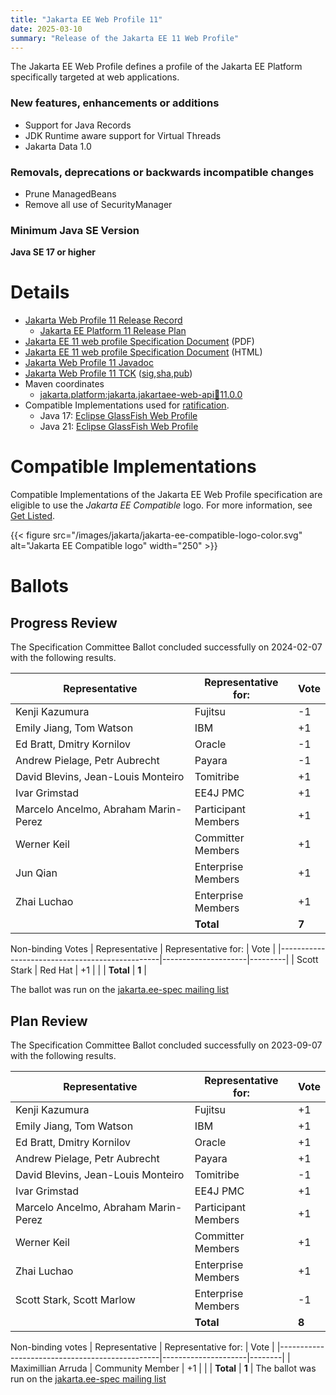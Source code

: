 ```yaml
---
title: "Jakarta EE Web Profile 11"
date: 2025-03-10
summary: "Release of the Jakarta EE 11 Web Profile"
---
```

The Jakarta EE Web Profile defines a profile of the Jakarta EE Platform specifically targeted at web applications.

### New features, enhancements or additions
<!-- List here -->
* Support for Java Records 
* JDK Runtime aware support for Virtual Threads
* Jakarta Data 1.0
### Removals, deprecations or backwards incompatible changes
<!-- List here -->
* Prune ManagedBeans
* Remove all use of SecurityManager

### Minimum Java SE Version
<!-- Specify the minimum required Java SE version for this specification -->
**Java SE 17 or higher**

# Details

* [Jakarta Web Profile 11 Release Record](https://projects.eclipse.org/projects/ee4j.jakartaee-platform/releases/web-profile-11)
  * [Jakarta EE Platform 11 Release Plan](https://jakartaee.github.io/platform/jakartaee11/JakartaEE11ReleasePlan)
* [Jakarta EE 11 web profile Specification Document](./jakarta-webprofile-spec-11.0.pdf) (PDF)
* [Jakarta EE 11 web profile Specification Document](./jakarta-webprofile-spec-11.0.html) (HTML)
* [Jakarta Web Profile 11 Javadoc](./apidocs)
* [Jakarta Web Profile 11 TCK](https://download.eclipse.org/jakartaee/platform/11/jakarta-jakartaeetck-11.0.0.zip) ([sig](https://download.eclipse.org/jakartaee/platform/11/jakarta-jakartaeetck-11.0.0.zip.sig),[sha](https://download.eclipse.org/jakartaee/platform/11/jakarta-jakartaeetck-11.0.0.zip.sha256),[pub](https://jakarta.ee/specifications/jakartaee-spec-committee.pub))
* Maven coordinates
   * [jakarta.platform:jakarta.jakartaee-web-api:jar:11.0.0](https://central.sonatype.com/artifact/jakarta.platform/jakarta.jakartaee-web-api/11.0.0/jar)
* Compatible Implementations used for [ratification](https://www.eclipse.org/projects/efsp/?version=1.2#efsp-ratification).
   * Java 17: [Eclipse GlassFish Web Profile](https://repo1.maven.org/maven2/org/glassfish/main/distributions/web/8.0.0-JDK17-M10/web-8.0.0-JDK17-M10.zip)
   * Java 21: [Eclipse GlassFish Web Profile](https://repo1.maven.org/maven2/org/glassfish/main/distributions/web/8.0.0-M10/web-8.0.0-M10.zip)




   

# Compatible Implementations

Compatible Implementations of the Jakarta EE Web Profile specification are eligible to use the _Jakarta EE Compatible_ logo. For more information, see [Get Listed](/compatibility/get-listed/).

{{< figure src="/images/jakarta/jakarta-ee-compatible-logo-color.svg" alt="Jakarta EE Compatible logo" width="250" >}}

<!--* [Jakarta EE 11 Compatible Implementations](https://jakarta.ee/compatibility/certification/11/)-->



# Ballots

<!--## Release Review-->

## Progress Review

The Specification Committee Ballot concluded successfully on 2024-02-07 with the following results.

| Representative                                 | Representative for: |  Vote   |
|------------------------------------------------|---------------------|---------|
| Kenji Kazumura                                 | Fujitsu             |   -1    |
| Emily Jiang, Tom Watson                        | IBM                 |   +1    |
| Ed Bratt, Dmitry Kornilov                      | Oracle              |   -1    |
| Andrew Pielage, Petr Aubrecht                  | Payara              |   -1    |
| David Blevins, Jean-Louis Monteiro             | Tomitribe           |   +1    |
| Ivar Grimstad                                  | EE4J PMC            |   +1    |
| Marcelo Ancelmo, Abraham Marin-Perez           | Participant Members |   +1    |
| Werner Keil                                    | Committer Members   |   +1    |
| Jun Qian                                       | Enterprise Members  |   +1    |
| Zhai Luchao                                    | Enterprise Members  |   +1    |
|                                                | **Total**           |  **7**  |

Non-binding Votes
| Representative                                 | Representative for: |  Vote   |
|------------------------------------------------|---------------------|---------|
| Scott Stark                                    | Red Hat             |   +1    |
|                                                | **Total**           |  **1**  |

The ballot was run on the [jakarta.ee-spec mailing list](https://www.eclipse.org/lists/jakarta.ee-spec/msg03173.html)

## Plan Review
The Specification Committee Ballot concluded successfully on 2023-09-07 with the following results.

| Representative                                 | Representative for: |  Vote   |
|------------------------------------------------|---------------------|---------|
| Kenji Kazumura                                 | Fujitsu             |   +1    |
| Emily Jiang, Tom Watson                        | IBM                 |   +1    |
| Ed Bratt, Dmitry Kornilov                      | Oracle              |   +1    |
| Andrew Pielage, Petr Aubrecht                  | Payara              |   +1    |
| David Blevins, Jean-Louis Monteiro             | Tomitribe           |   -1    |
| Ivar Grimstad                                  | EE4J PMC            |   +1    |
| Marcelo Ancelmo, Abraham Marin-Perez           | Participant Members |   +1    |
| Werner Keil                                    | Committer Members   |   +1    |
| Zhai Luchao                                    | Enterprise Members  |   +1    |
| Scott Stark, Scott Marlow                      | Enterprise Members  |   -1    |
|                                                | **Total**           |  **8**  |
Non-binding votes
| Representative                                 | Representative for: |  Vote  |
|------------------------------------------------|---------------------|--------|
| Maximillian Arruda                             | Community Member    |   +1   |
|                                                | **Total**           | **1**  |
The ballot was run on the [jakarta.ee-spec mailing list](https://www.eclipse.org/lists/jakarta.ee-spec/msg03110.html)

